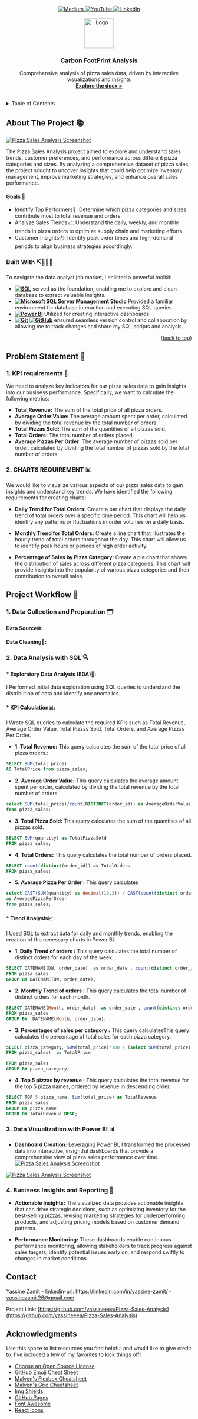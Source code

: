 <!-- Improved compatibility of back to top link: See: https://github.com/othneildrew/Best-README-Template/pull/73 -->
<a id="readme-top"></a>
<!--
*** Thanks for checking out the Best-README-Template. If you have a suggestion
*** that would make this better, please fork the repo and create a pull request
*** or simply open an issue with the tag "enhancement".
*** Don't forget to give the project a star!
*** Thanks again! Now go create something AMAZING! :D
-->



<!-- PROJECT SHIELDS -->
<!--
*** I'm using markdown "reference style" links for readability.
*** Reference links are enclosed in brackets [ ] instead of parentheses ( ).
*** See the bottom of this document for the declaration of the reference variables
*** for contributors-url, forks-url, etc. This is an optional, concise syntax you may use.
*** https://www.markdownguide.org/basic-syntax/#reference-style-links
-->
<div align="center">
  <a href="https://medium.com/@yassinezamit26">
    <img src="https://img.shields.io/badge/Medium-Read%20Articles-brightgreen" alt="Medium" />
  </a>
  <a href="https://www.youtube.com/c/@automationworld8336">
    <img src="https://img.shields.io/badge/YouTube-Subscribe%20Now-red" alt="YouTube" />
  </a>
    <a href="https://www.linkedin.com/in/yassine-zamit/">
    <img src="https://img.shields.io/badge/LinkedIn-Follow%20Me-blue" alt="LinkedIn" />
  </a>

</div>




<!-- PROJECT LOGO -->
<br />
<div align="center">
  <a href="https://github.com/othneildrew/Best-README-Template">
    <img src="Pizza%20Sales%20Images/pizza-slice.png" alt="Logo" width="80" height="80">
  </a>

  <h3 align="center">Carbon FootPrint Analysis </h3>

  <p align="center">
    Comprehensive analysis of pizza sales data, driven by interactive visualizations and insights
    <br />
    <a href="https://github.com/yassineeea/Pizza-Sales-Analysis/blob/main/KPIreport.docx"><strong>Explore the docx »</strong></a>
    <br />
    <br />
    
    
  </p>
</div>



<!-- TABLE OF CONTENTS -->
<details>
  <summary>Table of Contents</summary>
  <ol>
    <li>
      <a href="#about-the-project">About The Project</a>
      <ul>
        <li><a href="#built-with">Built With</a></li>
      </ul>
    </li>
    <li>
      <a href="#Problem Statement">Problem Statement</a>
      <ul>
        <li><a href="#KPI requirements">KPI requirements</a></li>
        <li><a href="#CHARTS REQUIREMENT">CHARTS REQUIREMENT</a></li>
      </ul>
    </li>
    <li><a href="#Project Workflow">Project Workflow</a>
      <ul>
        <li><a href="#Data Collection and Preparation">Data Collection and Preparation</a></li>
              <ul>
                 <li><a href="#Data Source">Data Source</a></li>
                 <li><a href="#Data Cleaning">Data Cleaning</a></li>
              </ul>
      </ul>
      <ul>
        <li><a href="#Data Analysis with SQL">Data Analysis with SQL</a></li>
              <ul>
                 <li><a href="#Exploratory Data Analysis (EDA)">Exploratory Data Analysis (EDA)</a></li>
                 <li><a href="#KPI Calculation">KPI Calculation</a></li>
                 <li><a href="#Trend Analysis">Trend Analysis</a></li>
              </ul>
      </ul>   
      <ul>
        <li><a href="#Data Visualization with Power BI">Data Visualization with Power BI</a></li>
              <ul>
                 <li><a href="#Dashboard Creation">Dashboard Creation</a></li>
              </ul>
      </ul> 
      <ul>
        <li><a href="#Business Insights and Reporting">Business Insights and Reporting</a></li>
      </ul>         
    </li>
    <li><a href="#contact">Contact</a></li>
    <li><a href="#acknowledgments">Acknowledgments</a></li>
  </ol>
</details>



<!-- ABOUT THE PROJECT -->
## About The Project 📚


[![Pizza Sales Analysis Screenshot](https://github.com/yassineeea/Carbon-FootPrint/blob/main/CarbonDashboard/Dash1.png)](https://example.com)


The Pizza Sales Analysis project aimed to explore and understand sales trends, customer preferences, and performance across different pizza categories and sizes. By analyzing a comprehensive dataset of pizza sales, the project sought to uncover insights that could help optimize inventory management, improve marketing strategies, and enhance overall sales performance.

#### Goals 🎯
* Identify Top Performers🥇: Determine which pizza categories and sizes contribute most to total revenue and orders.
* Analyze Sales Trends📈: Understand the daily, weekly, and monthly trends in pizza orders to optimize supply chain and marketing efforts.
* Customer Insights🕒: Identify peak order times and high-demand periods to align business strategies accordingly.



### Built With ⛏️🧑🏽‍💻
To navigate the data analyst job market, I enlisted a powerful toolkit:

- **[![SQL][SQL-badge]][SQL-url]** served as the foundation, enabling me to explore and clean database to extract valuable insights.
- **[![Microsoft SQL Server Management Studio][SSMS-badge]][SSMS-url]** Provided a familiar environment for database interaction and executing SQL queries.
- **[![Power BI][PowerBI-badge]][PowerBI-url]** Utilized for creating interactive dashboards.
- **[![Git][Git-badge]][Git-url] [![GitHub][GitHub-badge]][GitHub-url]** ensured seamless version control and collaboration by allowing me to track changes and share my SQL scripts and analysis.





<!-- Badges and URLs -->
[SQL-badge]: https://img.shields.io/badge/SQL-MySQL-orange
[SQL-url]: https://www.mysql.com/

[Jupyter-badge]: https://img.shields.io/badge/Jupyter%20Notebook-F37626.svg?logo=jupyter&logoColor=white
[Jupyter-url]: https://jupyter.org/

[SSMS-badge]: https://img.shields.io/badge/SQL%20Server-CC2927?logo=microsoft-sql-server&logoColor=white
[SSMS-url]: https://docs.microsoft.com/en-us/sql/ssms/sql-server-management-studio-ssms

[Git-badge]: https://img.shields.io/badge/Git-F05032.svg?logo=git&logoColor=white
[Git-url]: https://git-scm.com/

[GitHub-badge]: https://img.shields.io/badge/GitHub-181717.svg?logo=github&logoColor=white
[GitHub-url]: https://github.com/

[PowerBI-badge]: https://img.shields.io/badge/Power%20BI-F2C811.svg?logo=power-bi&logoColor=black
[PowerBI-url]: https://powerbi.microsoft.com/

<p align="right">(<a href="#readme-top">back to top</a>)</p>



<!-- Problem Statement -->
## Problem Statement 📝
### 1. KPI requirements 📌
We need to analyze key indicators for our pizza sales data to gain insights into our business performance. Specifically, we want to calculate the following metrics:
- **Total Revenue:** The sum of the total price of all pizza orders.
- **Average Order Value:** The average amount spent per order, calculated by dividing the total revenue by the total number of orders.
- **Total Pizzas Sold:** The sum of the quantities of all pizzas sold.
- **Total Orders:** The total number of orders placed.
- **Average Pizzas Per Order:** The average number of pizzas sold per order, calculated by dividing the total number of pizzas sold by the total number of orders

### 2. CHARTS REQUIREMENT 📊

We would like to visualize various aspects of our pizza sales data to gain insights and understand key trends. We have identified the following requirements for creating charts:

- **Daily Trend for Total Orders:** Create a bar chart that displays the daily trend of total orders over a specific time period. This chart will help us identify any patterns or fluctuations in order volumes on a daily basis.

- **Monthly Trend for Total Orders:** Create a line chart that illustrates the hourly trend of total orders throughout the day. This chart will allow us to identify peak hours or periods of high order activity.

- **Percentage of Sales by Pizza Category:** Create a pie chart that shows the distribution of sales across different pizza categories. This chart will provide insights into the popularity of various pizza categories and their contribution to overall sales.


<!-- USAGE EXAMPLES -->
## Project Workflow 🚀


### 1. Data Collection and Preparation 🗂️

#### Data Source🌐: 

#### Data Cleaning🧹:

### 2. Data Analysis with SQL 🔍
#### * Exploratory Data Analysis (EDA)🔎:
I Performed initial data exploration using SQL queries to understand the distribution of data and identify any anomalies.
#### * KPI Calculation📊:
I Wrote SQL queries to calculate the required KPIs such as Total Revenue, Average Order Value, Total Pizzas Sold, Total Orders, and Average Pizzas Per Order.
- **1. Total Revenue:** This query calculates the sum of the total price of all pizza orders.:
```sql
SELECT SUM(total_price)
AS TotalPrice from pizza_sales;
```
- **2. Average Order Value:** This query calculates the average amount spent per order, calculated by dividing the total revenue by the total number of orders.
```sql
select SUM(total_price)/count(DISTINCT(order_id)) as AverageOrderValue 
from pizza_sales;
```
- **3. Total Pizza Sold:** This query calculates the sum of the quantities of all pizzas sold.
```sql
SELECT SUM(quantity) as TotalPizzaSold 
FROM pizza_sales;
```
- **4. Total Orders:** This query calculates the total number of orders placed.
```sql
SELECT count(distinct(order_id)) as TotalOrders 
FROM pizza_sales;
```
- **5. Average Pizza Per Order :** This query calculates
```sql
select CAST(SUM(quantity) as decimal(10,2)) / CAST(count(distinct order_id) as decimal(10,2)) 
as AveragePizzaPerOrder  
from pizza_sales;
```

#### * Trend Analysis📈:
I Used SQL to extract data for daily and monthly trends, enabling the creation of the necessary charts in Power BI.
- **1. Daily Trend of orders :** This query calculates the total number of distinct orders for each day of the week. .
```sql
SELECT DATENAME(DW, order_date)  as order_date , count(distinct order_id) as totalorders     
FROM pizza_sales 
GROUP BY DATENAME(DW, order_date);
```
- **2. Monthly Trend of orders  :** This query calculates the total number of distinct orders for each month.
```sql
SELECT DATENAME(Month, order_date)  as order_date , count(distinct order_id) as totalorders     
FROM pizza_sales 
GROUP BY  DATENAME(Month, order_date);
```
- **3. Percentages of sales per category  :** This query calculatesThis query calculates the percentage of total sales for each pizza category.
```sql
SELECT pizza_category, SUM(total_price)*100 / (select SUM(total_price)
FROM pizza_sales)  as TotalPrice 

FROM pizza_sales
GROUP BY pizza_category;
```
- **4. Top 5 pizzas by revenue   :** This query calculates the total revenue for the top 5 pizza names, ordered by revenue in descending order.
```sql
SELECT TOP 5 pizza_name, Sum(total_price) as TotalRevenue 
FROM pizza_sales 
GROUP BY pizza_name
ORDER BY TotalRevenue DESC;
```
### 3. Data Visualization with Power BI 📊
- **Dashboard Creation:** Leveraging Power BI, I transformed the processed data into interactive, insightful dashboards that provide a comprehensive view of pizza sales performance over time.  
[![Pizza Sales Analysis Screenshot](https://github.com/yassineeea/Pizza-Sales-Analysis/blob/main/Pizza%20Sales%20Images/PizzaDash.png)](https://example.com)

 
[![Pizza Sales Analysis Screenshot](https://github.com/yassineeea/Pizza-Sales-Analysis/blob/main/Pizza%20Sales%20Images/pizzadash2.png)](https://example.com)


### 4. Business Insights and Reporting 🧠

- **Actionable Insights:** The visualized data provides actionable insights that can drive strategic decisions, such as optimizing inventory for the best-selling pizzas, revising marketing strategies for underperforming products, and adjusting pricing models based on customer demand patterns.

- **Performance Monitoring:** These dashboards enable continuous performance monitoring, allowing stakeholders to track progress against sales targets, identify potential issues early on, and respond swiftly to changes in market conditions.



<!-- CONTACT -->
## Contact

Yassine Zamit - [linkedin-url]: https://linkedin.com/in/yassine-zamit/ - yassinezamit26@gmail.com

Project Link: [https://github.com/yassineeea/Pizza-Sales-Analysis](https://github.com/yassineeea/Pizza-Sales-Analysis)




<!-- ACKNOWLEDGMENTS -->
## Acknowledgments

Use this space to list resources you find helpful and would like to give credit to. I've included a few of my favorites to kick things off!

* [Choose an Open Source License](https://choosealicense.com)
* [GitHub Emoji Cheat Sheet](https://www.webpagefx.com/tools/emoji-cheat-sheet)
* [Malven's Flexbox Cheatsheet](https://flexbox.malven.co/)
* [Malven's Grid Cheatsheet](https://grid.malven.co/)
* [Img Shields](https://shields.io)
* [GitHub Pages](https://pages.github.com)
* [Font Awesome](https://fontawesome.com)
* [React Icons](https://react-icons.github.io/react-icons/search)




<!-- MARKDOWN LINKS & IMAGES -->
<!-- https://www.markdownguide.org/basic-syntax/#reference-style-links -->
[contributors-shield]: https://img.shields.io/github/contributors/othneildrew/Best-README-Template.svg?style=for-the-badge
[contributors-url]: https://github.com/othneildrew/Best-README-Template/graphs/contributors
[forks-shield]: https://img.shields.io/github/forks/othneildrew/Best-README-Template.svg?style=for-the-badge
[forks-url]: https://github.com/othneildrew/Best-README-Template/network/members
[stars-shield]: https://img.shields.io/github/stars/othneildrew/Best-README-Template.svg?style=for-the-badge
[stars-url]: https://github.com/othneildrew/Best-README-Template/stargazers
[issues-shield]: https://img.shields.io/github/issues/othneildrew/Best-README-Template.svg?style=for-the-badge
[issues-url]: https://github.com/othneildrew/Best-README-Template/issues
[license-shield]: https://img.shields.io/github/license/othneildrew/Best-README-Template.svg?style=for-the-badge
[license-url]: https://github.com/othneildrew/Best-README-Template/blob/master/LICENSE.txt
[linkedin-shield]: https://img.shields.io/badge/-LinkedIn-black.svg?style=for-the-badge&logo=linkedin&colorB=555
[linkedin-url]: https://linkedin.com/in/yassine-zamit/
[medium-shield]: https://img.shields.io/badge/Medium-Read%20Articles-brightgreen
[medium-url]: https://medium.com/@yassinezamit26
[youtube-shield]: https://img.shields.io/badge/YouTube-Subscribe%20Now-red
[youtube-url]: https://www.youtube.com/c/@automationworld8336
[product-screenshot]: images/screenshot.png
[Next.js]: https://img.shields.io/badge/next.js-000000?style=for-the-badge&logo=nextdotjs&logoColor=white
[Next-url]: https://nextjs.org/
[React.js]: https://img.shields.io/badge/React-20232A?style=for-the-badge&logo=react&logoColor=61DAFB
[React-url]: https://reactjs.org/
[Vue.js]: https://img.shields.io/badge/Vue.js-35495E?style=for-the-badge&logo=vuedotjs&logoColor=4FC08D
[Vue-url]: https://vuejs.org/
[Angular.io]: https://img.shields.io/badge/Angular-DD0031?style=for-the-badge&logo=angular&logoColor=white
[Angular-url]: https://angular.io/
[Svelte.dev]: https://img.shields.io/badge/Svelte-4A4A55?style=for-the-badge&logo=svelte&logoColor=FF3E00
[Svelte-url]: https://svelte.dev/
[Laravel.com]: https://img.shields.io/badge/Laravel-FF2D20?style=for-the-badge&logo=laravel&logoColor=white
[Laravel-url]: https://laravel.com
[Bootstrap.com]: https://img.shields.io/badge/Bootstrap-563D7C?style=for-the-badge&logo=bootstrap&logoColor=white
[Bootstrap-url]: https://getbootstrap.com
[JQuery.com]: https://img.shields.io/badge/jQuery-0769AD?style=for-the-badge&logo=jquery&logoColor=white
[JQuery-url]: https://jquery.com 


